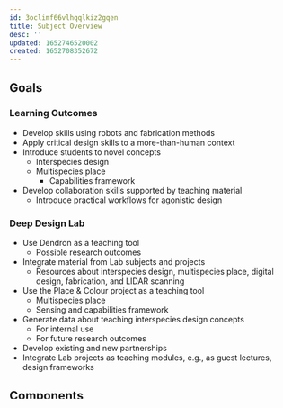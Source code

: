 ```yaml
---
id: 3oclimf66vlhqqlkiz2gqen
title: Subject Overview
desc: ''
updated: 1652746520002
created: 1652708352672
---
```


## Goals

### Learning Outcomes

- Develop skills using robots and fabrication methods
- Apply critical design skills to a more-than-human context
- Introduce students to novel concepts
  - Interspecies design
  - Multispecies place
    - Capabilities framework
- Develop collaboration skills supported by teaching material
  - Introduce practical workflows for agonistic design

### Deep Design Lab

- Use Dendron as a teaching tool
  - Possible research outcomes
- Integrate material from Lab subjects and projects
  - Resources about interspecies design, multispecies place, digital design, fabrication, and LIDAR scanning
- Use the Place & Colour project as a teaching tool
  - Multispecies place
  - Sensing and capabilities framework
- Generate data about teaching interspecies design concepts
  - For internal use
  - For future research outcomes
- Develop existing and new partnerships
- Integrate Lab projects as teaching modules, e.g., as guest lectures, design frameworks

## Components

## Implementations

### [[admin.drafts.subject-overview.design-build]]

- Adapted from our draft proposal
- Class works as a group
  - Initial proposals in groups
  - Individual reflective journal

#### Schedule

- Group
  - 4 weeks research and design
  - 2 weeks scoping
  - 4 weeks build
- Individual
  - 2 weeks reflection

#### Assessment

- Assessment
  - Pre-Project
    - Students design and fabricate a practical tool
    - Integrate learning about fabrication, robots, and concepts with concrete task
- Main Project
  - Design
  - Scoping
  - Build
  - Reflect

#### Benefits

- Develop advanced collaborative skills
  - Supported by teaching content
- Group work allows serious engagement with all phases
  - Better use of contact hours by reducing individual commitment
